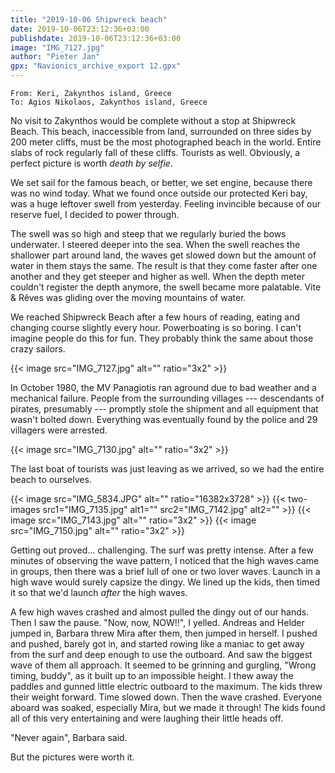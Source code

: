 ```yaml
---
title: "2019-10-06 Shipwreck beach"
date: 2019-10-06T23:12:36+03:00
publishdate: 2019-10-06T23:12:36+03:00
image: "IMG_7127.jpg"
author: "Pieter Jan"
gpx: "Navionics_archive_export 12.gpx"
---
```


`From: Keri, Zakynthos island, Greece`<br/>
`To: Agios Nikolaos, Zakynthos island, Greece`

No visit to Zakynthos would be complete without a stop at Shipwreck Beach. This beach, inaccessible from land, surrounded on three sides by 200 meter cliffs, must be the most photographed beach in the world. Entire slabs of rock regularly fall of these cliffs. Tourists as well. Obviously, a perfect picture is worth _death by selfie_.

We set sail for the famous beach, or better, we set engine, because there was no wind today. What we found once outside our protected Keri bay, was a huge leftover swell from yesterday. Feeling invincible because of our reserve fuel, I decided to power through.

The swell was so high and steep that we regularly buried the bows underwater. I steered deeper into the sea. When the swell reaches the shallower part around land, the waves get slowed down but the amount of water in them stays the same. The result is that they come faster after one another and they get steeper and higher as well. When the depth meter couldn't register the depth anymore, the swell became more palatable. Vite & Rêves was gliding over the moving mountains of water.

We reached Shipwreck Beach after a few hours of reading, eating and changing course slightly every hour. Powerboating is so boring. I can't imagine people do this for fun. They probably think the same about those crazy sailors.

{{< image src="IMG_7127.jpg" alt="" ratio="3x2" >}}

In October 1980, the MV Panagiotis ran aground due to bad weather and a mechanical failure. People from the surrounding villages --- descendants of pirates, presumably --- promptly stole the shipment and all equipment that wasn't bolted down. Everything was eventually found by the police and 29 villagers were arrested.

{{< image src="IMG_7130.jpg" alt="" ratio="3x2" >}}

The last boat of tourists was just leaving as we arrived, so we had the entire beach to ourselves.

{{< image src="IMG_5834.JPG" alt="" ratio="16382x3728" >}}
{{< two-images src1="IMG_7135.jpg" alt1="" src2="IMG_7142.jpg" alt2="" >}}
{{< image src="IMG_7143.jpg" alt="" ratio="3x2" >}}
{{< image src="IMG_7150.jpg" alt="" ratio="3x2" >}}

Getting out proved... challenging. The surf was pretty intense. After a few minutes of observing the wave pattern, I noticed that the high waves came in groups, then there was a brief lull of one or two lover waves. Launch in a high wave would surely capsize the dingy. We lined up the kids, then timed it so that we'd launch _after_ the high waves.

A few high waves crashed and almost pulled the dingy out of our hands. Then I saw the pause. "Now, now, NOW!!", I yelled. Andreas and Helder jumped in, Barbara threw Mira after them, then jumped in herself. I pushed and pushed, barely got in, and started rowing like a maniac to get away from the surf and deep enough to use the outboard. And saw the biggest wave of them all approach. It seemed to be grinning and gurgling, "Wrong timing, buddy", as it built up to an impossible height. I thew away the paddles and gunned little electric outboard to the maximum. The kids threw their weight forward. Time slowed down. Then the wave crashed. Everyone aboard was soaked, especially Mira, but we made it through! The kids found all of this very entertaining and were laughing their little heads off.

"Never again", Barbara said.

But the pictures were worth it.
